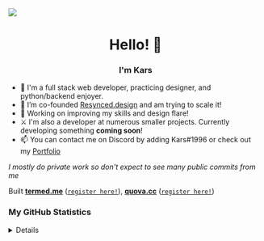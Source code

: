 <a href="https://kars.bio" align="center">
  <img src="https://r2.resynced.design/cdn/01JVSG1JHV52YA12VFKVWV07T5.png" 
    align="center"
    >
<a/>

<h1 align='center'>Hello! 👋</h1>

<h3 align='center'>I'm Kars</h3>

-   🌱 I'm a full stack web developer, practicing designer, and python/backend enjoyer.
-   🔭 I’m co-founded [Resynced.design](https://resynced.design) and am trying to scale it!
-   🧠 Working on improving my skills and design flare!
-   ⚔ I'm also a developer at numerous smaller projects. Currently developing something **coming soon**!
-   📫 You can contact me on Discord by adding Kars#1996 or check out my [Portfolio](https://kars.bio)

_I mostly do private work so don't expect to see many public commits from me_

Built [**termed.me**](https://termed.me) ([`register here!`](https://termed.me/register?ref=kars&utm_source=gh-readme)), [**quova.cc**](https://quova.cc) ([`register here!`](https://quova.cc/register?ref=kars&utm_source=gh-readme))

### My GitHub Statistics

<details>
  <p align="center">  
    <a href="https://github.com/kars1996">
      <img alt="GitHub Stats" src="https://streak-stats.demolab.com/?user=kars1996&theme=dark&hide_border=true&border_radius=24"/>
      <br />
      <img alt="Github Languages" src="https://github-readme-stats.vercel.app/api/top-langs?username=kars1996&border_radius=24&layout=compact&langs_count=4&theme=dark&hide_border=true&order=2"
    </a>
  </p>
  <p> Languages/Tools:</p>
  <p><b>Python, CSS, JS, HTML, NodeJS, NextJS, React, React Native, TypeScript, C++, C, C#, Bash, Lua, Java, Rust, Go (Probably More lol) but I'm bad at most of them.</b></p>
  I also take Discord Bot and Website commisions. Contact info found on my site.<b>
  I also have over 300+ Private repos that i actively work on so don't worry about how much i code! You can always check my activity Graph

  <p align="center">  
    <a href="https://github.com/kars1996">
      <img alt="CodeTime Badge" src="https://img.shields.io/endpoint?style=social&color=222&url=https%3A%2F%2Fapi.codetime.dev%2Fshield%3Fid%3D27237%26project%3D%26in=0">
    </a>
  </p>
</details>
